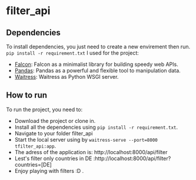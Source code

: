# filter_api

## Dependencies ##

To install dependencies, you just need to create a new envirement then run.
  `pip install -r requirement.txt`
I used for the project:
* [Falcon](https://falcon.readthedocs.io/en/stable/): Falcon as a minimalist library for building speedy web APIs.
* [Pandas](https://pandas.pydata.org/): Pandas as a powerful and flexible tool to manipulation data.
* [Waitress](https://docs.pylonsproject.org/projects/waitress/en/stable/): Waitress as Python WSGI server.
 
## How to run ##
To run the project, you need to:
* Download the project or clone in.
* Install all the dependencies using `pip install -r requirement.txt`. 
* Navigate to your folder filter_api 
* Start the local server using by `waitress-serve --port=8000 tfilter_api:app`.
* The adress of the application is: http://localhost:8000/api/filter
* Lest's filter only countries in DE :http://localhost:8000/api/filter?countries=[DE]
* Enjoy playing with filters :D .


